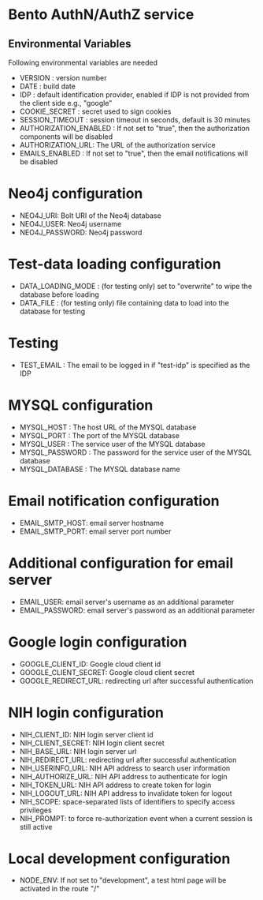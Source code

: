 # Bento AuthN/AuthZ service

## Environmental Variables
Following environmental variables are needed

- VERSION : version number
- DATE : build date
- IDP : default identification provider, enabled if IDP is not provided from the client side e.g., "google" 
- COOKIE_SECRET : secret used to sign cookies
- SESSION_TIMEOUT : session timeout in seconds, default is 30 minutes
- AUTHORIZATION_ENABLED : If not set to "true", then the authorization components will be disabled
- AUTHORIZATION_URL: The URL of the authorization service
- EMAILS_ENABLED : If not set to "true", then the email notifications will be disabled
# Neo4j configuration
- NEO4J_URI: Bolt URI of the Neo4j database
- NEO4J_USER: Neo4j username
- NEO4J_PASSWORD: Neo4j password
# Test-data loading configuration
- DATA_LOADING_MODE : (for testing only) set to "overwrite" to wipe the database before loading
- DATA_FILE : (for testing only) file containing data to load into the database for testing
# Testing
- TEST_EMAIL : The email to be logged in if "test-idp" is specified as the IDP
# MYSQL configuration
- MYSQL_HOST : The host URL of the MYSQL database
- MYSQL_PORT : The port of the MYSQL database
- MYSQL_USER : The service user of the MYSQL database
- MYSQL_PASSWORD : The password for the service user of the MYSQL database
- MYSQL_DATABASE : The MYSQL database name
# Email notification configuration
- EMAIL_SMTP_HOST: email server hostname
- EMAIL_SMTP_PORT: email server port number
# Additional configuration for email server
- EMAIL_USER: email server's username as an additional parameter
- EMAIL_PASSWORD: email server's password as an additional parameter
# Google login configuration
- GOOGLE_CLIENT_ID: Google cloud client id
- GOOGLE_CLIENT_SECRET: Google cloud client secret
- GOOGLE_REDIRECT_URL: redirecting url after successful authentication
# NIH login configuration
- NIH_CLIENT_ID: NIH login server client id
- NIH_CLIENT_SECRET: NIH login client secret
- NIH_BASE_URL: NIH login server url
- NIH_REDIRECT_URL: redirecting url after successful authentication
- NIH_USERINFO_URL: NIH API address to search user information
- NIH_AUTHORIZE_URL: NIH API address to authenticate for login
- NIH_TOKEN_URL: NIH API address to create token for login
- NIH_LOGOUT_URL: NIH API address to invalidate token for logout
- NIH_SCOPE: space-separated lists of identifiers to specify access privileges
- NIH_PROMPT: to force re-authorization event when a current session is still active
# Local development configuration
- NODE_ENV: If not set to "development", a test html page will be activated in the route "/"